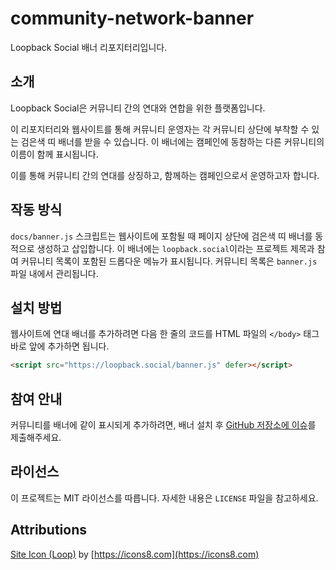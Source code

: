 # community-network-banner

Loopback Social 배너 리포지터리입니다.

## 소개

Loopback Social은 커뮤니티 간의 연대와 연합을 위한 플랫폼입니다.

이 리포지터리와 웹사이트를 통해 커뮤니티 운영자는 각 커뮤니티 상단에 부착할 수 있는 검은색 띠 배너를 받을 수 있습니다. 이 배너에는 캠페인에 동참하는 다른 커뮤니티의 이름이 함께 표시됩니다.

이를 통해 커뮤니티 간의 연대를 상징하고, 함께하는 캠페인으로서 운영하고자 합니다.

## 작동 방식

`docs/banner.js` 스크립트는 웹사이트에 포함될 때 페이지 상단에 검은색 띠 배너를 동적으로 생성하고 삽입합니다. 이 배너에는 `loopback.social`이라는 프로젝트 제목과 참여 커뮤니티 목록이 포함된 드롭다운 메뉴가 표시됩니다. 커뮤니티 목록은 `banner.js` 파일 내에서 관리됩니다.

## 설치 방법

웹사이트에 연대 배너를 추가하려면 다음 한 줄의 코드를 HTML 파일의 `</body>` 태그 바로 앞에 추가하면 됩니다.

```html
<script src="https://loopback.social/banner.js" defer></script>
```

## 참여 안내

커뮤니티를 배너에 같이 표시되게 추가하려면, 배너 설치 후 [GitHub 저장소에 이슈](https://github.com/dotnetdev-kr/community-network-banner/issues)를 제출해주세요.

## 라이선스

이 프로젝트는 MIT 라이선스를 따릅니다. 자세한 내용은 `LICENSE` 파일을 참고하세요.

## Attributions

[Site Icon (Loop)](https://icons8.com/icon/KhfdumHglzRO/synchronize) by [https://icons8.com](https://icons8.com)
